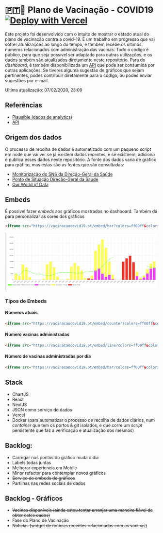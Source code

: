 # 🇵🇹💉 Plano de Vacinação - COVID19    [![Deploy with Vercel](https://vercel.com/button)](https://vercel.com/new/git/external?repository-url=https%3A%2F%2Fgithub.com%2Falicescfernandes%2Fmapa-vacinacao-c19)

Este projeto foi desenvolvido com o intuito de mostrar o estado atual do plano de vacinação contra a covid-19. É um trabalho em progresso que vai sofrer atualizações ao longo do tempo, e também recebe os últimos números relacionados com administração das vacinas. 
Todo o código é público, para que seja possível ser adaptado para outras utilizações, e os dados também são atualizados diretamente neste repositório. Para do _dashboard_, é também disponibilizada um [API](https://vacinacaocovid19.pt/api/vaccines) que pode ser consumida por outras aplicações. Se tiveres alguma sugestão de gráficos que sejam pertinentes, podes contribuir diretamente para o código, ou podes enviar sugestões por e-mail.

Ultima atualização: 07/02/2020, 23:09
## Referências
- [Plausible (dados de analytics)](https://plausible.io/vacinacaocovid19.pt)
- [API](https://vacinacaocovid19.pt/api/vaccines)

## Origem dos dados

O processo de recolha de dados é automatizado com um pequeno *script* em node que vai ver se já existem dados recentes, e se existirem, adiciona e publica esses dados neste repositório. A fonte dos dados varia de gráfico para gráfico, mas estas são as fontes que são consultadas:

- [Monitorização do SNS da Direção-Geral da Saúde](https://www.sns.gov.pt/monitorizacao-do-sns/vacinas-covid-19/)  
- [Ponto de Situação Direção-Geral da Saúde](https://covid19.min-saude.pt/ponto-de-situacao-atual-em-portugal/)  
- [Our World of Data](https://github.com/owid/covid-19-data/blob/master/public/data/vaccinations/country_data/Portugal.csv)  

## Embeds
É possivel fazer _embeds_ aos gráficos mostrados no dashboard. Também dá para personalizar as cores dos gráficos
```html
<iframe src="https://vacinacaocovid19.pt/embed/bar?colors=ff00ff&colors=ffff00&colors=ff0000&colors=0000ff&colors=00ff00"/>
```
![](./_readme/exemplo.png)
### Tipos de Embeds
#### Números atuais
```html
<iframe src="https://vacinacaocovid19.pt/embed/counter?colors=ff00ff&colors=ffff00&colors=ff0000&colors=0000ff&colors=00ff00"/>
```
#### Número vacinas administradas
```html
<iframe src="https://vacinacaocovid19.pt/embed/line?colors=ff00ff&colors=ffff00&colors=ff0000&colors=0000ff&colors=00ff00"/>
```
#### Número de vacinas administradas por dia
```html
<iframe src="https://vacinacaocovid19.pt/embed/bar?colors=ff00ff&colors=ffff00&colors=ff0000&colors=0000ff&colors=00ff00"/>
```


## Stack
- ChartJS  
- React  
- NextJS  
- JSON como serviço de dados  
- Vercel  
- Docker (para automatizar o processo de recolha de dados diários, num *container* que tem os portos & git isolados, e que corre um *script* persistente que faz a verificação e atualização dos mesmos)  

## Backlog: 
- Carregar nos pontos do gráfico muda o dia 
- Labels todas juntas
- Melhorar experiencia em Mobile
- Minor refactor para contemplar novos gráficos
- ~~Serviço de embeds de gráficos~~  
- Partilhas nas redes sociais de dados  

## Backlog - Gráficos
- ~~Vacinas disponíveis (ainda estou tentar arranjar uma maneira fiável de obter estes dados)~~
- Fase do Plano de Vacinação
- ~~Notícias (widget de noticias recentes relacionadas com as vacinas)~~  

<img src="https://www.google-analytics.com/collect?v=1&amp;t=event&amp;tid=UA-100869248-2&amp;cid=555&amp;ec=github&amp;ea=pageview&amp;el=plano-vacinacao-c19&amp;ev=1" alt=""> 
